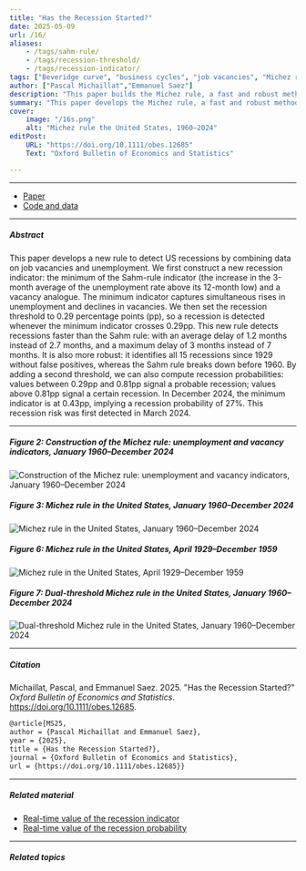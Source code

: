 ```yaml
---
title: "Has the Recession Started?" 
date: 2025-05-09
url: /16/
aliases:
    - /tags/sahm-rule/
    - /tags/recession-threshold/
    - /tags/recession-indicator/
tags: ["Beveridge curve", "business cycles", "job vacancies", "Michez rule","nowcasting", "recessions"]
author: ["Pascal Michaillat","Emmanuel Saez"]
description: "This paper builds the Michez rule, a fast and robust method to detect US recessions from data on unemployment and job vacancies. Published in OBES, 2025."
summary: "This paper develops the Michez rule, a fast and robust method to detect US recessions using data on unemployment and job vacancies. In December 2024, the rule gives a recession probability of 27%; this recession risk was first detected in March 2024."
cover:
    image: "/16s.png"
    alt: "Michez rule the United States, 1960–2024"
editPost:
    URL: "https://doi.org/10.1111/obes.12685"
    Text: "Oxford Bulletin of Economics and Statistics"

---
```


---

+ [Paper](/16.pdf)
+ [Code and data](https://github.com/pmichaillat/michez-rule)

---

##### Abstract

This paper develops a new rule to detect US recessions by combining data on job vacancies and unemployment. We first construct a new recession indicator: the minimum of the Sahm-rule indicator (the increase in the 3-month average of the unemployment rate above its 12-month low) and a vacancy analogue. The minimum indicator captures simultaneous rises in unemployment and declines in vacancies. We then set the recession threshold to 0.29 percentage points (pp), so a recession is detected whenever the minimum indicator crosses 0.29pp. This new rule detects recessions faster than the Sahm rule: with an average delay of 1.2 months instead of 2.7 months, and a maximum delay of 3 months instead of 7 months. It is also more robust: it identifies all 15 recessions since 1929 without false positives, whereas the Sahm rule breaks down before 1960. By adding a second threshold, we can also compute recession probabilities: values between 0.29pp and 0.81pp signal a probable recession; values above 0.81pp signal a certain recession. In December 2024, the minimum indicator is at 0.43pp, implying a recession probability of 27%. This recession risk was first detected in March 2024.

---

##### Figure 2: Construction of the Michez rule: unemployment and vacancy indicators, January 1960–December 2024

![Construction of the Michez rule: unemployment and vacancy indicators, January 1960–December 2024](/16a.png)

##### Figure 3: Michez rule in the United States, January 1960–December 2024

![Michez rule in the United States, January 1960–December 2024](/16b.png)

##### Figure 6: Michez rule in the United States, April 1929–December 1959

![Michez rule in the United States, April 1929–December 1959](/16c.png)

##### Figure 7: Dual-threshold Michez rule in the United States, January 1960–December 2024

![Dual-threshold Michez rule in the United States, January 1960–December 2024](/16d.png)

---

##### Citation

Michaillat, Pascal, and Emmanuel Saez. 2025. "Has the Recession Started?" *Oxford Bulletin of Economics and Statistics*. https://doi.org/10.1111/obes.12685.

```latex
@article{MS25,
author = {Pascal Michaillat and Emmanuel Saez},
year = {2025},
title = {Has the Recession Started?},
journal = {Oxford Bulletin of Economics and Statistics},
url = {https://doi.org/10.1111/obes.12685}}
```

---

##### Related material

+ [Real-time value of the recession indicator](https://pascalmichaillat.org/dashboard/#us-recession-indicator)
+ [Real-time value of the recession probability](https://pascalmichaillat.org/dashboard/#us-recession-probability)

---

##### Related topics

